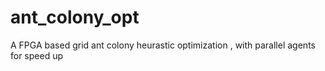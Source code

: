 # ant_colony_opt
A FPGA based grid ant colony heurastic optimization , with parallel agents for speed up
